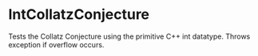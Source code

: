 # IntCollatzConjecture
Tests the Collatz Conjecture using the primitive C++ int datatype. Throws exception if overflow occurs.
